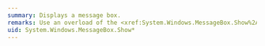 ```yaml
---
summary: Displays a message box.
remarks: Use an overload of the <xref:System.Windows.MessageBox.Show%2A> method, which enables you to specify an owner window. Otherwise, the message box is owned by the window that is currently active.
uid: System.Windows.MessageBox.Show*
---
```

